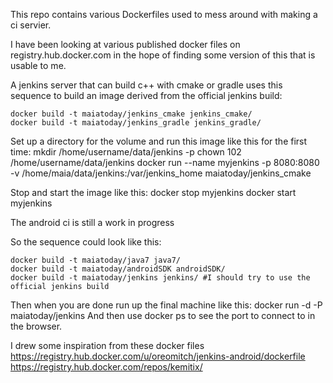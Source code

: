 This repo contains various Dockerfiles used to mess around with making a ci servier.


I have been looking at various published docker files on registry.hub.docker.com in the hope of finding some version of this that is usable to me.

A jenkins server that can build c++ with cmake or gradle uses this sequence to build an image derived from the official jenkins build:

    docker build -t maiatoday/jenkins_cmake jenkins_cmake/
    docker build -t maiatoday/jenkins_gradle jenkins_gradle/

Set up a directory for the volume and run this image like this for the first time:
    mkdir /home/username/data/jenkins -p
    chown 102 /home/username/data/jenkins
    docker run --name myjenkins -p 8080:8080 -v /home/maia/data/jenkins:/var/jenkins_home maiatoday/jenkins_cmake

Stop and start the image like this:
    docker stop myjenkins
    docker start myjenkins

The android ci is still a work in progress

So the sequence could look like this:

    docker build -t maiatoday/java7 java7/
    docker build -t maiatoday/androidSDK androidSDK/
    docker build -t maiatoday/jenkins jenkins/ #I should try to use the official jenkins build

Then when you are done run up the final machine like this:
    docker run -d -P maiatoday/jenkins 
And then use docker ps to see the port to connect to in the browser.
    
I drew some inspiration from these docker files https://registry.hub.docker.com/u/oreomitch/jenkins-android/dockerfile
https://registry.hub.docker.com/repos/kemitix/
